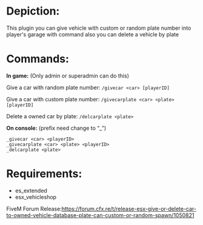 # **Depiction:**
This plugin you can give vehicle with custom or random plate number into player's garage with command
also you can delete a vehicle by plate

# **Commands:**
**In game:** (Only admin or superadmin can do this)

Give a car with random plate number: ``/givecar <car> [playerID]``

Give a car with custom plate number: ``/givecarplate <car> <plate> [playerID]``

Delete a owned car by plate: ``/delcarplate <plate>``

**On console:** (prefix need change to “_”)
```
_givecar <car> <playerID>
_givecarplate <car> <plate> <playerID>
_delcarplate <plate>
```
# **Requirements:**
* es_extended
* esx_vehicleshop 

FiveM Forum Release:https://forum.cfx.re/t/release-esx-give-or-delete-car-to-owned-vehicle-database-plate-can-custom-or-random-spawn/1050821

